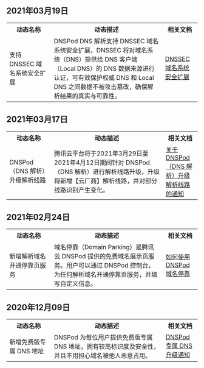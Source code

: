 
## 2021年03月19日
<table>
<tr>
<th width="20%">动态名称</th>
<th width="50%">动态描述</th>
<th width="15%">相关文档</th>
</tr>
<tr>
<td>支持 DNSSEC 域名系统安全扩展</td>
<td>DNSPod DNS 解析支持 DNSSEC 域名系统安全扩展，DNSSEC 将对域名系统（DNS）提供给 DNS 客户端（Local DNS）的 DNS 数据来源进行认证，可有效保护权威 DNS 和 Local DNS 之间数据不被攻击篡改，确保解析结果的真实与可靠性。</td>
<td><a href="https://docs.dnspod.cn/dns/60095fed513c2e7dff9be4f1/">DNSSEC 域名系统安全扩展</td>
</tr>
</table>


## 2021年03月17日
<table>
<tr>
<th width="20%">动态名称</th>
<th width="50%">动态描述</th>
<th width="15%">相关文档</th>
</tr>
<tr>
<td>DNSPod（DNS 解析）升级解析线路 </td>
<td>腾讯云平台将于2021年3月29日至2021年4月12日期间针对 DNSPod（DNS 解析）进行解析线路升级，升级将新增【云厂商】解析线路，并对部分线路识别产生变化。</td>
<td><a href="https://docs.dnspod.cn/notices/60346c1fb9640b6a785aa2d3/">关于 DNSPod（DNS 解析）升级解析线路的通知</td>
</tr>
</table>


## 2021年02月24日
<table>
<tr>
<th width="20%">动态名称</th>
<th width="50%">动态描述</th>
<th width="15%">相关文档</th>
</tr>
<tr>
<td>新增解析域名开通停靠页服务</td>
<td>域名停靠（Domain Parking）是腾讯云 DNSPod 提供的免费域名展示页服务。用户可以通过 DNSPod 控制台，为任何解析域名开通停靠页服务，并填写自定义信息。</td>
<td><a href="https://docs.dnspod.cn/dns/60043bda04c9707bd4681d4d/">如何使用 DNSPod 域名停靠</td>
</tr>
</table>

## 2020年12月09日
<table>
<tr>
<th width="20%">动态名称</th>
<th width="50%">动态描述</th>
<th width="15%">相关文档</th>
</tr>
<tr>
<td>新增免费版专属 DNS 地址</td>
<td>DNSPod 为每位用户提供免费版专属 DNS 地址，拥有较高标识度及安全性，并且不用担心域名被他人恶意占用。</td>
<td><a href="https://cloud.tencent.com/document/product/302/50782">DNSPod 专属 DNS 升级通知</td>
</tr>
</table>

